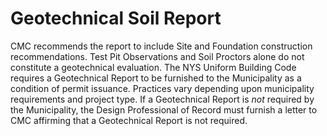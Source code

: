 # Geotechnical Soil Report

CMC recommends the report to include Site and Foundation construction recommendations. Test Pit Observations and Soil Proctors alone do not constitute a geotechnical evaluation. The NYS Uniform Building Code requires a Geotechnical Report to be furnished to the Municipality as a condition of permit issuance. Practices vary depending upon municipality requirements and project type. If a Geotechnical Report is _not_ required by the Municipality, the Design Professional of Record must furnish a letter to CMC affirming that a Geotechnical Report is not required.

